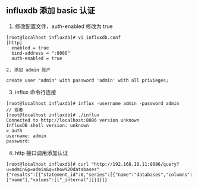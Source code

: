 ## influxdb 添加 basic 认证

1. 修改配置文件，auth-enabled 修改为 true

```
[root@localhost influxdb]# vi influxdb.conf
[http]
  enabled = true
  bind-address = ":8086"
  auth-enabled = true
```

	2. 添加 admin 账户

```
create user "admin" with password 'admin' with all privieges;
```

3. influx 命令行连接 

```
[root@localhost influxdb]# influx -username admin -password admin
// 或者
[root@localhost influxdb]# ./influx
Connected to http://localhost:8086 version unknown
InfluxDB shell version: unknown
> auth
username: admin
password:
```

4. http 接口调用添加认证

```
[root@localhost influxdb]# curl "http://192.168.10.11:8086/query?u=admin&p=admin&q=show%20databases"
{"results":[{"statement_id":0,"series":[{"name":"databases","columns":["name"],"values":[["_internal"]]}]}]}
```

